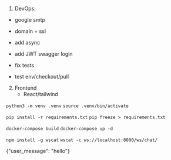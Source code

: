 
1. DevOps:
 - google smtp
 - domain + ssl

 - add async
 - add JWT swagger login 
 - fix tests
 
 - test env/checkout/pull


2. Frontend 
   - React/tailwind

```python3 -m venv .venv```
```source .venv/bin/activate```

```pip install -r requirements.txt```
```pip freeze > requirements.txt```

```docker-compose build```
```docker-compose up -d```

```npm install -g wscat```
```wscat -c ws://localhost:8000/ws/chat/```

{"user_message": "hello"}



